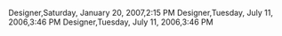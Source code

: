 ﻿Designer,Saturday, January 20, 2007,2:15 PMDesigner,Tuesday, July 11, 2006,3:46 PMDesigner,Tuesday, July 11, 2006,3:46 PM